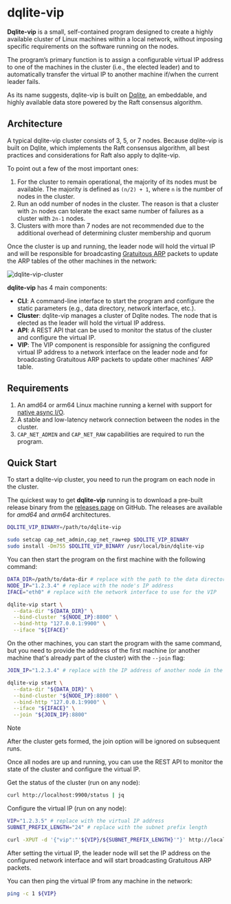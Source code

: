 # dqlite-vip

**Dqlite-vip** is a small, self-contained program designed to create a highly
available cluster of Linux machines within a local network, without imposing
specific requirements on the software running on the nodes.

The program’s primary function is to assign a configurable virtual IP address to
one of the machines in the cluster (i.e., the elected leader) and to
automatically transfer the virtual IP to another machine if/when the current
leader fails.

As its name suggests, dqlite-vip is built on [Dqlite](https://dqlite.io/), an
embeddable, and highly available data store powered by the Raft consensus
algorithm.

## Architecture

A typical dqlite-vip cluster consists of 3, 5, or 7 nodes. Because dqlite-vip is
built on Dqlite, which implements the Raft consensus algorithm, all best
practices and considerations for Raft also apply to dqlite-vip.

To point out a few of the most important ones:

1. For the cluster to remain operational, the majority of its nodes must be
   available. The majority is defined as `(n/2) + 1`, where `n` is the number of
   nodes in the cluster.
2. Run an odd number of nodes in the cluster. The reason is that a cluster with
   `2n` nodes can tolerate the exact same number of failures as a cluster with
   `2n-1` nodes.
3. Clusters with more than 7 nodes are not recommended due to the additional
   overhead of determining cluster membership and quorum

Once the cluster is up and running, the leader node will hold the virtual IP and
will be responsible for broadcasting
[Gratuitous ARP](https://wiki.wireshark.org/Gratuitous_ARP) packets to update
the ARP tables of the other machines in the network:

![dqlite-vip-cluster](./media/dqlite-vip-cluster.excalidraw.png)

**dqlite-vip** has 4 main components:

- **CLI**: A command-line interface to start the program and configure the
  static parameters (e.g., data directory, network interface, etc.).
- **Cluster**: dqlite-vip manages a cluster of Dqlite nodes. The node that is
  elected as the leader will hold the virtual IP address.
- **API**: A REST API that can be used to monitor the status of the cluster and
  configure the virtual IP.
- **VIP**: The VIP component is responsible for assigning the configured virtual
  IP address to a network interface on the leader node and for broadcasting
  Gratuitous ARP packets to update other machines' ARP table.

## Requirements

1. An amd64 or arm64 Linux machine running a kernel with support for
   [native async I/O](https://man7.org/linux/man-pages/man2/io_setup.2.html).
2. A stable and low-latency network connection between the nodes in the cluster.
3. `CAP_NET_ADMIN` and `CAP_NET_RAW` capabilities are required to run the
   program.

## Quick Start

To start a dqlite-vip cluster, you need to run the program on each node in the
cluster.

The quickest way to get **dqlite-vip** running is to download a pre-built
release binary from the
[releases page](https://github.com/fardjad/dqlite-vip/releases) on GitHub. The
releases are available for _amd64_ and _arm64_ architectures.

```bash
DQLITE_VIP_BINARY=/path/to/dqlite-vip

sudo setcap cap_net_admin,cap_net_raw+ep $DQLITE_VIP_BINARY
sudo install -Dm755 $DQLITE_VIP_BINARY /usr/local/bin/dqlite-vip
```

You can then start the program on the first machine with the following command:

```bash
DATA_DIR=/path/to/data-dir # replace with the path to the data directory (e.g., `/opt/dqlite-vip/data`)
NODE_IP="1.2.3.4" # replace with the node's IP address
IFACE="eth0" # replace with the network interface to use for the VIP

dqlite-vip start \
  --data-dir "${DATA_DIR}" \
  --bind-cluster "${NODE_IP}:8800" \
  --bind-http "127.0.0.1:9900" \
  --iface "${IFACE}"
```

On the other machines, you can start the program with the same command, but you
need to provide the address of the first machine (or another machine that's
already part of the cluster) with the `--join` flag:

```bash
JOIN_IP="1.2.3.4" # replace with the IP address of another node in the cluster

dqlite-vip start \
  --data-dir "${DATA_DIR}" \
  --bind-cluster "${NODE_IP}:8800" \
  --bind-http "127.0.0.1:9900" \
  --iface "${IFACE}" \
  --join "${JOIN_IP}:8800"
```

> [!NOTE]
> After the cluster gets formed, the join option will be ignored on subsequent
> runs.

Once all nodes are up and running, you can use the REST API to monitor the state
of the cluster and configure the virtual IP.

Get the status of the cluster (run on any node):

```bash
curl http://localhost:9900/status | jq
```

Configure the virtual IP (run on any node):

```bash
VIP="1.2.3.5" # replace with the virtual IP address
SUBNET_PREFIX_LENGTH="24" # replace with the subnet prefix length

curl -XPUT -d '{"vip":"'${VIP}/${SUBNET_PREFIX_LENGTH}'"}' http://localhost:9900/vip
```

After setting the virtual IP, the leader node will set the IP address on the
configured network interface and will start broadcasting Gratuitous ARP packets.

You can then ping the virtual IP from any machine in the network:

```bash
ping -c 1 ${VIP}
```
